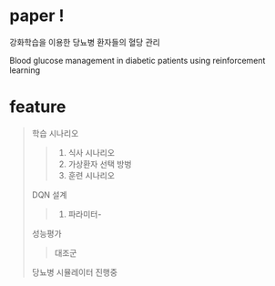 # paper !
강화학습을 이용한 당뇨병 환자들의 혈당 관리

Blood glucose management in diabetic patients using reinforcement learning

# feature
> 학습 시나리오
> > 1. 식사 시나리오
> > 2. 가상환자 선택 방벙
> > 3. 훈련 시나리오 
> > 
> DQN 설계
> > 1. 파라미터-
> > 
> 성능평가
> > 대조군
>
> 당뇨병 시뮬레이터
> 진행중
> 

